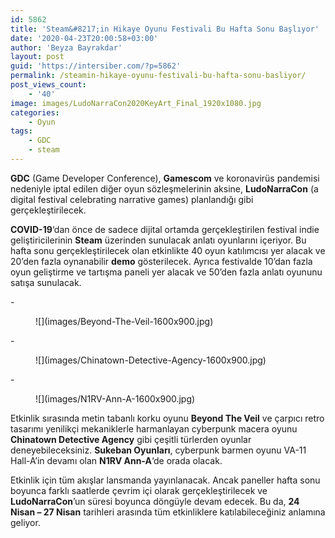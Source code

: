 ```yaml
---
id: 5862
title: 'Steam&#8217;in Hikaye Oyunu Festivali Bu Hafta Sonu Başlıyor'
date: '2020-04-23T20:00:58+03:00'
author: 'Beyza Bayrakdar'
layout: post
guid: 'https://intersiber.com/?p=5862'
permalink: /steamin-hikaye-oyunu-festivali-bu-hafta-sonu-basliyor/
post_views_count:
    - '40'
image: images/LudoNarraCon2020KeyArt_Final_1920x1080.jpg
categories:
    - Oyun
tags:
    - GDC
    - steam
---
```


**GDC** (Game Developer Conference), **Gamescom** ve koronavirüs pandemisi nedeniyle iptal edilen diğer oyun sözleşmelerinin aksine, **LudoNarraCon** (a digital festival celebrating narrative games) planlandığı gibi gerçekleştirilecek.

**COVID-19**‘dan önce de sadece dijital ortamda gerçekleştirilen festival indie geliştiricilerinin **Steam** üzerinden sunulacak anlatı oyunlarını içeriyor. Bu hafta sonu gerçekleştirilecek olan etkinlikte 40 oyun katılımcısı yer alacak ve 20’den fazla oynanabilir **demo** gösterilecek. Ayrıca festivalde 10’dan fazla oyun geliştirme ve tartışma paneli yer alacak ve 50’den fazla anlatı oyununu satışa sunulacak.

<div class="wp-block-jetpack-slideshow aligncenter" data-effect="slide"><div class="wp-block-jetpack-slideshow_container swiper-container">- <figure>![](images/Beyond-The-Veil-1600x900.jpg)</figure>
- <figure>![](images/Chinatown-Detective-Agency-1600x900.jpg)</figure>
- <figure>![](images/N1RV-Ann-A-1600x900.jpg)</figure>

<a class="wp-block-jetpack-slideshow_button-prev swiper-button-prev swiper-button-white" role="button"></a><a class="wp-block-jetpack-slideshow_button-next swiper-button-next swiper-button-white" role="button"></a><a aria-label="Pause Slideshow" class="wp-block-jetpack-slideshow_button-pause" role="button"></a><div class="wp-block-jetpack-slideshow_pagination swiper-pagination swiper-pagination-white"></div></div></div>Etkinlik sırasında metin tabanlı korku oyunu **Beyond The Veil** ve çarpıcı retro tasarımı yenilikçi mekaniklerle harmanlayan cyberpunk macera oyunu **Chinatown Detective Agency** gibi çeşitli türlerden oyunlar deneyebileceksiniz. **Sukeban Oyunları**, cyberpunk barmen oyunu VA-11 Hall-A’in devamı olan **N1RV Ann-A**‘de orada olacak.

Etkinlik için tüm akışlar lansmanda yayınlanacak. Ancak paneller hafta sonu boyunca farklı saatlerde çevrim içi olarak gerçekleştirilecek ve **LudoNarraCon**’un süresi boyunca döngüyle devam edecek. Bu da, **24 Nisan – 27 Nisan** tarihleri ​​arasında tüm etkinliklere katılabileceğiniz anlamına geliyor.